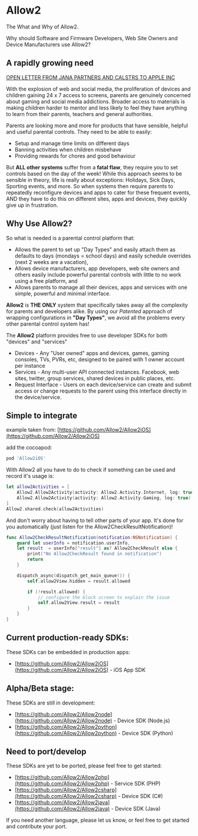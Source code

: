 # Allow2

The What and Why of Allow2.

Why should Software and Firmware Developers, Web Site Owners and Device Manufacturers use Allow2?

## A rapidly growing need

[OPEN LETTER FROM JANA PARTNERS AND CALSTRS TO APPLE INC](https://thinkdifferentlyaboutkids.com/)

With the explosion of web and social media, the proliferation of devices and children gaining 24 x 7 access to screens,
parents are genuinely concerned about gaming and social media addictions. Broader access to materials is making children harder to mentor and less likely to
feel they have anything to learn from their parents, teachers and general authorities.

Parents are looking more and more for products that have sensible, helpful and useful parental controls. They need to be able to easily:
* Setup and manage time limits on different days
* Banning activities when children misbehave
* Providing rewards for chores and good behaviour

But **ALL other systems** suffer from a **fatal flaw**, they require you to set controls based on the day of the week! While this approach seems to be sensible in theory,
life is really about exceptions: Holidays, Sick Days, Sporting events, and more.
So when systems then require parents to repeatedly reconfigure devices and apps to cater for these frequent events, AND they have to do this on different sites,
apps and devices, they quickly give up in frustration.

## Why Use Allow2?

So what is needed is a parental control platform that:
* Allows the parent to set up "Day Types" and easily attach them as defaults to days (mondays = school days) and easily schedule overrides (next 2 weeks are a vacation),
* Allows device manufacturers, app developers, web site owners and others easily include powerful parental controls with little to no work using a free platform, and
* Allows parents to manage all their devices, apps and services with one simple, powerful and minimal interface.

**Allow2** is **THE ONLY** system that specifically takes away all the complexity for parents and developers alike. By using our _Patented_ approach of wrapping
configurations in **"Day Types"**, we avoid all the problems every other parental control system has!

The **Allow2** platform provides free to use developer SDKs for both "devices" and "services"

* Devices - Any "User owned" apps and devices, games, gaming consoles, TVs, PVRs, etc, designed to be paired with 1 owner account per instance
* Services - Any multi-user API connected instances. Facebook, web sites, twitter, group services, shared devices in public places, etc.
* Request Interface - Users on each device/service can create and submit access or change requests to the parent using this interface directly in the device/service.

## Simple to integrate

example taken from: [https://github.com/Allow2/Allow2iOS](https://github.com/Allow2/Allow2iOS)

add the cocoapod:

```ruby
pod 'Allow2iOS'
```

With Allow2 all you have to do to check if something can be used and record it's usage is:

```swift
let allow2Activities = [
    Allow2.Allow2Activity(activity: Allow2.Activity.Internet, log: true), // this is an internet based app
    Allow2.Allow2Activity(activity: Allow2.Activity.Gaming, log: true),   // and it's gaming related, can also use "Messaging", "Social", "Electricity" and more...
]
Allow2.shared.check(allow2Activities)
```

And don't worry about having to tell other parts of your app. It's done for you automatically (just listen for the Allow2CheckResultNotification)!

```swift
func Allow2CheckResultNotification(notification:NSNotification) {
    guard let userInfo = notification.userInfo,
    let result  = userInfo["result"] as? Allow2CheckResult else {
        print("No Allow2CheckResult found in notification")
        return
    }

    dispatch_async(dispatch_get_main_queue()) {
        self.allow2View.hidden = result.allowed

        if (!result.allowed) {
            // configure the block screen to explain the issue
            self.allow2View.result = result
        }
    }
}
```


## Current production-ready SDKs:

These SDKs can be embedded in production apps:

* [https://github.com/Allow2/Allow2iOS](https://github.com/Allow2/Allow2iOS) - iOS App SDK

## Alpha/Beta stage:

These SDKs are still in development:

* [https://github.com/Allow2/Allow2node](https://github.com/Allow2/Allow2node) - Device SDK (Node.js)
* [https://github.com/Allow2/Allow2python](https://github.com/Allow2/Allow2python) - Device SDK (Python)

## Need to port/develop

These SDKs are yet to be ported, please feel free to get started:

* [https://github.com/Allow2/Allow2php](https://github.com/Allow2/Allow2php) - Service SDK (PHP)
* [https://github.com/Allow2/Allow2csharp](https://github.com/Allow2/Allow2csharp) - Device SDK (C#)
* [https://github.com/Allow2/Allow2java](https://github.com/Allow2/Allow2java) - Device SDK (Java)

If you need another language, please let us know, or feel free to get started and contribute your port.
